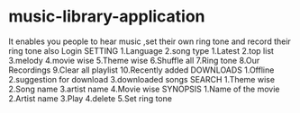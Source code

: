 # music-library-application
It enables you people to hear music ,set their own ring tone and record their ring tone also
Login
SETTING
1.Language
2.song type
1.Latest
2.top list
3.melody
4.movie wise
5.Theme wise
6.Shuffle all
7.Ring tone
8.Our Recordings
9.Clear all playlist
10.Recently added
DOWNLOADS
1.Offline
2.suggestion for download
3.downloaded songs
SEARCH
1.Theme wise
2.Song name
3.artist name
4.Movie wise
SYNOPSIS
1.Name of the movie
2.Artist name
3.Play
4.delete
5.Set ring tone




